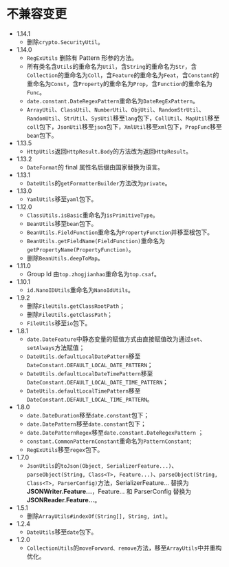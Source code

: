 # 不兼容变更

* 1.14.1
  * 删除`crypto.SecurityUtil`。
* 1.14.0
  * `RegExUtils` 删除有 Pattern 形参的方法。
  * 所有类名含`Utils`的重命名为`Util`，含`String`的重命名为`Str`，含`Collection`的重命名为`Coll`，含`Feature`的重命名为`Feat`，含`Constant`的重命名为`Const`，含`Property`的重命名为`Prop`，含`Function`的重命名为`Func`。
  * `date.constant.DateRegexPattern`重命名为`DateRegExPattern`。
  * `ArrayUtil`、`ClassUtil`、`NumberUtil`、`ObjUtil`、`RandomStrUtil`、`RandomUtil`、`StrUtil`、`SysUtil`移至`lang`包下，`CollUtil`、`MapUtil`移至`coll`包下，`JsonUtil`移至`json`包下，`XmlUtil`移至`xml`包下，`PropFunc`移至`bean`包下。
* 1.13.5
  * `HttpUtils`返回`HttpResult.Body`的方法改为返回`HttpResult`。
* 1.13.2
  * `DateFormat`的 final 属性名后缀由国家替换为语言。
* 1.13.1
  * `DateUtils`的`getFormatterBuilder`方法改为`private`。
* 1.13.0
  * `YamlUtils`移至`yaml`包下。
* 1.12.0
  * `ClassUtils.isBasic`重命名为`isPrimitiveType`。
  * `BeanUtils`移至`bean`包下。
  * `BeanUtils.FieldFunction`重命名为`PropertyFunction`并移至根包下。
  * `BeanUtils.getFieldName(FieldFunction)`重命名为`getPropertyName(PropertyFunction)`。
  * 删除`BeanUtils.deepToMap`。
* 1.11.0
  * Group Id 由`top.zhogjianhao`重命名为`top.csaf`。
* 1.10.1
  * `id.NanoIDUtils`重命名为`NanoIdUtils`。
* 1.9.2
  * 删除`FileUtils.getClassRootPath`；
  * 删除`FileUtils.getClassPath`；
  * `FileUtils`移至`io`包下。
* 1.8.1
  * `date.DateFeature`中静态变量的赋值方式由直接赋值改为通过`set`、`setAlways`方法赋值；
  * `DateUtils.defaultLocalDatePattern`移至`DateConstant.DEFAULT_LOCAL_DATE_PATTERN`；
  * `DateUtils.defaultLocalDateTimePattern`移至`DateConstant.DEFAULT_LOCAL_DATE_TIME_PATTERN`；
  * `DateUtils.defaultLocalTimePattern`移至`DateConstant.DEFAULT_LOCAL_TIME_PATTERN`。
* 1.8.0
  * `date.DateDuration`移至`date.constant`包下；
  * `date.DatePattern`移至`date.constant`包下；
  * `date.DatePatternRegex`移至`date.constant.DateRegexPattern` ；
  * `constant.CommonPatternConstant`重命名为`PatternConstant`;
  * `RegExUtils`移至`regex`包下。
* 1.7.0
  * `JsonUtils`的`toJson(Object, SerializerFeature...)`、`parseObject(String, Class<T>, Feature...)`、`parseObject(String, Class<T>, ParserConfig)`方法，SerializerFeature... 替换为 **JSONWriter.Feature...**，Feature... 和 ParserConfig 替换为 **JSONReader.Feature...**。
* 1.5.1
  * 删除`ArrayUtils#indexOf(String[], String, int)`。
* 1.2.4
  * `DateUtils`移至`date`包下。
* 1.2.0
  * `CollectionUtils`的`moveForward、remove`方法，移至`ArrayUtils`中并重构优化。
